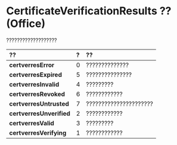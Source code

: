 
# CertificateVerificationResults ?? (Office)

???????????????????



|**??**|**?**|**??**|
|:-----|:-----|:-----|
|**certverresError**|0|??????????????|
|**certverresExpired**|5|???????????????|
|**certverresInvalid**|4|?????????|
|**certverresRevoked**|6|????????????|
|**certverresUntrusted**|7|??????????????????????|
|**certverresUnverified**|2|????????????|
|**certverresValid**|3|?????????|
|**certverresVerifying**|1|????????????|
